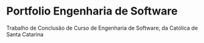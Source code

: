 # Portfolio Engenharia de Software
 Trabalho de Conclusão de Curso de Engenharia de Software, da Católica de Santa Catarina
